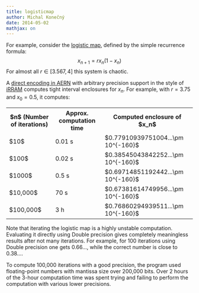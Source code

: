 ```yaml
---
title: logisticmap
author: Michal Konečný
date: 2014-05-02
mathjax: on
---
```


For example, consider
the [logistic map](http://en.wikipedia.org/wiki/Logistic_map), defined by the simple recurrence formula:
$$
x_{n+1} = rx_n(1-x_n)
$$
For almost all $r\in[3.567,4]$ this system is chaotic.

A [direct encoding in AERN](https://github.com/michalkonecny/aern/blob/master/aern-mpfr/demos/LogisticMap.hs) 
with arbitrary precision support
in the style of [iRRAM](http://irram.uni-trier.de/) computes tight interval enclosures for
$x_n$.  For example, with $r=3.75$ and $x_0=0.5$, it computes:

<!--
$n$    time          computed enclosure of $x_n$                     
-----  ------ ----   --------------------------------
10     0.008s        $0.77910939751004...\pm 10^{-160}$
100    0.02s         $0.38545043842252...\pm 10^{-160}$
1000   0.5s          $0.69714851192442...\pm 10^{-160}$
10000  72s           $0.67381614749956...\pm 10^{-160}$
100000 72s           $0.76860294939511...\pm 10^{-160}$
-->

<table class="table table-striped table-bordered">
<tr>
<th>$n$ (Number of iterations)</th><th>Approx. computation time</th><th>Computed enclosure of $x_n$</th>
</tr>
<tr>
<td>$10$</td><td>0.01 s</td><td>$0.77910939751004...\pm 10^{-160}$</td>
</tr>
<tr>
<td>$100$</td><td>0.02 s</td><td>$0.38545043842252...\pm 10^{-160}$</td>
</tr>
<tr>
<td>$1000$</td><td>0.5 s</td><td>$0.69714851192442...\pm 10^{-160}$</td>
</tr>
<tr>
<td>$10,000$</td><td>70 s</td><td>$0.67381614749956...\pm 10^{-160}$</td>
</tr>
<tr>
<td>$100,000$</td><td>3 h</td><td>$0.76860294939511...\pm 10^{-160}$</td>
</tr>
</table>

Note that iterating the logistic map is a highly unstable computation.  Evaluating 
it directly using Double precision gives completely meaningless results 
after not many iterations.  For example, for 100 iterations using Double
precision one gets $0.66...$, while the correct number is close to $0.38...$. 

To compute 100,000 iterations with a good
precision, the program used floating-point numbers with mantissa size 
over 200,000 bits.  Over 2 hours of the 3-hour computation time was spent
trying and failing to perform the computation with various lower precisions.

<!-- 
TODO: Demonstrate that the same formula can be used to evaluate on real numbers 
as well as on real functions to capture dependency.

Show how x_1..x_5 depend on x_0 \in [0,1].

Plot how x_n depends on n \in [0,10] when r = 4 using the explicit formula.  
-->

